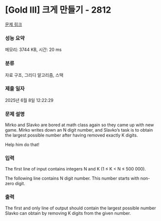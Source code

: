 # [Gold III] 크게 만들기 - 2812 

[문제 링크](https://www.acmicpc.net/problem/2812) 

### 성능 요약

메모리: 3744 KB, 시간: 20 ms

### 분류

자료 구조, 그리디 알고리즘, 스택

### 제출 일자

2025년 6월 8일 12:22:29

### 문제 설명

<p>Mirko and Slavko are bored at math class again so they came up with new game. Mirko writes down an N digit number, and Slavko’s task is to obtain the largest possible number after having removed exactly K digits. </p>

<p>Help him do that! </p>

### 입력 

 <p>The first line of input contains integers N and K (1 ≤ K < N ≤ 500 000). </p>

<p>The following line contains N digit number. This number starts with non-zero digit. </p>

### 출력 

 <p>The first and only line of output should contain the largest possible number Slavko can obtain by removing K digits from the given number. </p>

